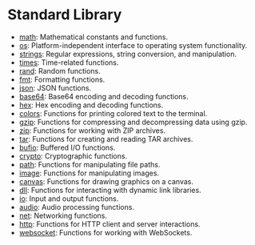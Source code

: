 # Standard Library

- [math](https://github.com/2dprototype/tender-free/blob/master/docs/stdlib-math.md): Mathematical constants and functions.
- [os](https://github.com/2dprototype/tender-free/blob/master/docs/stdlib-os.md): Platform-independent interface to operating system functionality.
- [strings](https://github.com/2dprototype/tender-free/blob/master/docs/stdlib-strings.md): Regular expressions, string conversion, and manipulation.
- [times](https://github.com/2dprototype/tender-free/blob/master/docs/stdlib-times.md): Time-related functions.
- [rand](https://github.com/2dprototype/tender-free/blob/master/docs/stdlib-rand.md): Random functions.
- [fmt](https://github.com/2dprototype/tender-free/blob/master/docs/stdlib-fmt.md): Formatting functions.
- [json](https://github.com/2dprototype/tender-free/blob/master/docs/stdlib-json.md): JSON functions.
- [base64](https://github.com/2dprototype/tender-free/blob/master/docs/stdlib-base64.md): Base64 encoding and decoding functions.
- [hex](https://github.com/2dprototype/tender-free/blob/master/docs/stdlib-hex.md): Hex encoding and decoding functions.
- [colors](https://github.com/2dprototype/tender-free/blob/master/docs/stdlib-colors.md): Functions for printing colored text to the terminal.
- [gzip](https://github.com/2dprototype/tender-free/blob/master/docs/stdlib-gzip.md): Functions for compressing and decompressing data using gzip.
- [zip](https://github.com/2dprototype/tender-free/blob/master/docs/stdlib-zip.md): Functions for working with ZIP archives.
- [tar](https://github.com/2dprototype/tender-free/blob/master/docs/stdlib-tar.md): Functions for creating and reading TAR archives.
- [bufio](https://github.com/2dprototype/tender-free/blob/master/docs/stdlib-bufio.md): Buffered I/O functions.
- [crypto](https://github.com/2dprototype/tender-free/blob/master/docs/stdlib-crypto.md): Cryptographic functions.
- [path](https://github.com/2dprototype/tender-free/blob/master/docs/stdlib-path.md): Functions for manipulating file paths.
- [image](https://github.com/2dprototype/tender-free/blob/master/docs/stdlib-image.md): Functions for manipulating images.
- [canvas](https://github.com/2dprototype/tender-free/blob/master/docs/stdlib-canvas.md): Functions for drawing graphics on a canvas.
- [dll](https://github.com/2dprototype/tender-free/blob/master/docs/stdlib-dll.md): Functions for interacting with dynamic link libraries.
- [io](https://github.com/2dprototype/tender-free/blob/master/docs/stdlib-io.md): Input and output functions.
- [audio](https://github.com/2dprototype/tender-free/blob/master/docs/stdlib-audio.md): Audio processing functions.
- [net](https://github.com/2dprototype/tender-free/blob/master/docs/stdlib-net.md): Networking functions.
- [http](https://github.com/2dprototype/tender-free/blob/master/docs/stdlib-http.md): Functions for HTTP client and server interactions.
- [websocket](https://github.com/2dprototype/tender-free/blob/master/docs/stdlib-websocket.md): Functions for working with WebSockets.